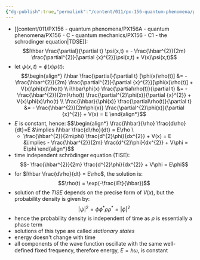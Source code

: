 ```yaml
---
{"dg-publish":true,"permalink":"/content/011/px-156-quantum-phenomena/px-156-a-quantum-phenomena/px-156-d-time-independent-schrodinger-equation/px-156-d1-time-independent-schroedinger-equation/","noteIcon":"1","created":"2024-11-25T10:50:32.000+00:00","updated":"2024-11-26T20:02:14.302+00:00"}
---
```


- [[content/011/PX156 - quantum phenomena/PX156A - quantum phenomena/PX156 - C - quantum mechanics/PX156 - C1 - the schrodinger equation\|TDSE]]: 
$$i\hbar \frac{\partial}{\partial t} \psi(x,t) = - \frac{\hbar^{2}}{2m} \frac{\partial^{2}}{\partial {x}^{2}}\psi(x,t) + V(x)\psi(x,t)$$
- let $\psi(x,t) = \phi(x)\rho(t):$ 
$$\begin{align*}
	i\hbar \frac{\partial}{\partial t} [\phi(x)\rho(t)] &= - \frac{\hbar^{2}}{2m} \frac{\partial^{2}}{\partial {x}^{2}}[\phi(x)\rho(t)] + V(x)\phi(x)\rho(t) \\
	i\hbar\phi(x) \frac{\partial\rho(t)}{\partial t} &= - \frac{\hbar^{2}}{2m}\rho(t) \frac{\partial^{2}\phi(x)}{\partial {x}^{2}} + V(x)\phi(x)\rho(t) \\
	\frac{i\hbar}{\phi(x)} \frac{\partial\rho(t)}{\partial t} &= - \frac{\hbar^{2}}{2m\phi(x)} \frac{\partial^{2}\phi(x)}{\partial {x}^{2}} + V(x) = E 
\end{align*}$$
- $E$ is constant, hence: 
$$\begin{align*}
	\frac{i\hbar}{\rho} \frac{d\rho}{dt}=E &\implies i\hbar \frac{d\rho}{dt} = E\rho \\
	- \frac{\hbar^{2}}{2m\phi} \frac{d^{2}\phi}{dx^{2}} + V(x) = E &\implies - \frac{\hbar^{2}}{2m} \frac{d^{2}\phi}{dx^{2}} + V\phi = E\phi
\end{align*}$$
- time independent schrödinger equation (TISE):
$$- \frac{\hbar^{2}}{2m} \frac{d^{2}\phi}{dx^{2}} + V\phi = E\phi$$
- for $i\hbar \frac{d\rho}{dt} = E\rho$, the solution is: 
$$\rho(t) = \exp(-\frac{iEt}{\hbar})$$
- solution of the *TISE* depends on the precise form of $V(x)$, but the probability density is given by: 
$$|\psi|^{2}=\phi\phi^{*}\rho\rho^{*} = |\phi|^{2}$$
- hence the probability density is independent of time as $\rho$ is essentially a phase term
- solutions of this type are called *stationary states*
- energy doesn't change with time
- all components of the wave function oscillate with the same well-defined fixed frequency, therefore energy, $E=\hbar\omega$, is constant